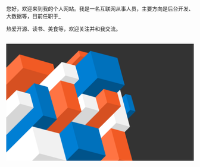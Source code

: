 您好，欢迎来到我的个人网站。我是一名互联网从事人员，主要方向是后台开发、大数据等，目前任职于_

热爱开源、读书、美食等，欢迎关注并和我交流。

<br>

<div align="center"> <img src="_media/bg.png"/> </div>
